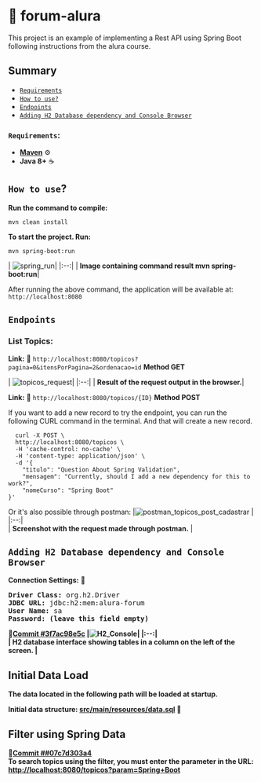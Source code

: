 # :dart: forum-alura
This project is an example of implementing a Rest API using Spring Boot following instructions from the alura course.

## Summary
*   [`Requirements`](#requirements)
*   [`How to use?`](#how-to-use)
*   [`Endpoints`](#endpoints)
*   [`Adding H2 Database dependency and Console Browser`](#adding-h2-database-dependency-and-console-browser)

### `Requirements`:
- [**Maven**](https://maven.apache.org/install.html) :gear:
- **Java 8+** :coffee:

## `How to use`?
**Run the command to compile:<p>**
`mvn clean install`


**To start the project. Run:** <p>
`mvn spring-boot:run`<p>
| ![spring_run](https://user-images.githubusercontent.com/1026153/143613408-70c527df-9d7b-400b-87f1-8e844b55c82d.png)|
|:--:|
| <b>Image containing command result mvn spring-boot:run</b>|


After running the above command, the application will be available at: `http://localhost:8080`

## `Endpoints`
### **List Topics:**<p>
**Link:** :link: `http://localhost:8080/topicos?pagina=0&itensPorPagina=2&ordenacao=id` **Method GET**<p>
| ![topicos_request](https://user-images.githubusercontent.com/1026153/143613392-80e49fb8-4efd-4c7c-b971-bdf82f190e60.png)|
|:--:|
| <b>Result of the request output in the browser.</b>|

**Link:** :link: `http://localhost:8080/topicos/{ID}` **Method POST**<p>
  If you want to add a new record to try the endpoint, you can run the following CURL command in the terminal. And that will create a new record.
```
  curl -X POST \
  http://localhost:8080/topicos \
  -H 'cache-control: no-cache' \
  -H 'content-type: application/json' \
  -d '{
    "titulo": "Question About Spring Validation",
    "mensagem": "Currently, should I add a new dependency for this to work?",
    "nomeCurso": "Spring Boot"
}'
```
Or it's also possible through postman:
|![postman_topicos_post_cadastrar](https://user-images.githubusercontent.com/1026153/144537417-3a8a81a8-fa61-44fb-b64e-d59149583ac4.png) |
|:--:|  
| <b>Screenshot with the request made through postman.</b> |

## `Adding H2 Database dependency and Console Browser`
**Connection Settings:** :game_die:

<pre>
<b>Driver Class:</b> org.h2.Driver
<b>JDBC URL:</b> jdbc:h2:mem:alura-forum
<b>User Name:</b> sa
<b>Password: (leave this field empty)
</pre>

:link:[Commit #3f7ac98e5c](https://github.com/rogeriofonseca/forum-alura/commit/3f7ac98e5c88a79f8304d71b47c560b476ea5d4a)
|![H2_Console](https://user-images.githubusercontent.com/1026153/143659243-bdb8c45d-95f1-4e53-b578-9bf2127fcc41.png)|
|:--:|  
| <b>H2 database interface showing tables in a column on the left of the screen.</b> |

## Initial Data Load

The data located in the following path will be loaded at startup.

**Initial data structure:** [src/main/resources/data.sql](https://github.com/rogeriofonseca/forum-alura/blob/main/src/main/resources/data.sql) :page_facing_up:

## Filter using Spring Data

:link:[Commit ##07c7d303a4](https://github.com/rogeriofonseca/forum-alura/blob/07c7d303a4b784cbdca83aad5e0da86f2c14df75/src/main/java/br/com/alura/forum/controller/TopicosController.java#L22)<br>
To search topics using the filter, you must enter the parameter in the URL:
[http://localhost:8080/topicos?param=Spring+Boot](http://localhost:8080/topicos?param=Spring+Boot)
